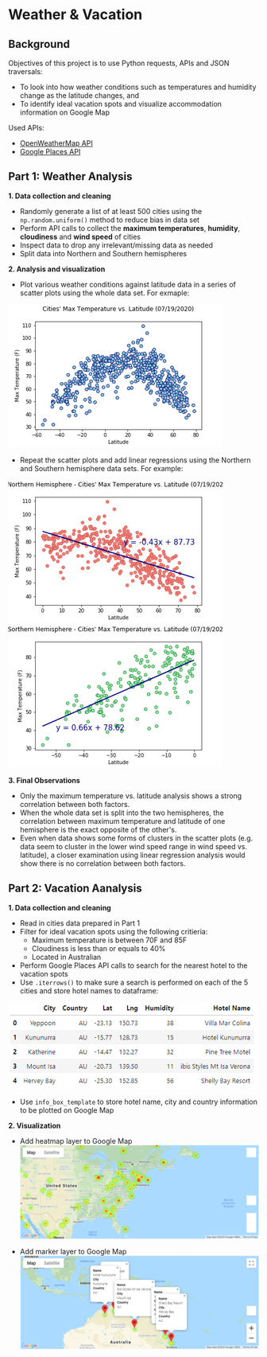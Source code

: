 # Weather & Vacation

## Background

Objectives of this project is to use Python requests, APIs and JSON traversals:    
* To look into how weather conditions such as temperatures and humidity change as the latitude changes, and
* To identify ideal vacation spots and visualize accommodation information on Google Map

Used APIs:
* [OpenWeatherMap API](https://openweathermap.org/api)
* [Google Places API](https://bit.ly/32COEKo) 

## Part 1: Weather Analysis 

**1. Data collection and cleaning**
* Randomly generate a list of at least 500 cities using the `np.random.uniform()` method to reduce bias in data set
* Perform API calls to collect the **maximum temperatures**, **humidity**, **cloudiness** and **wind speed** of cities
* Inspect data to drop any irrelevant/missing data as needed
* Split data into Northern and Southern hemispheres

**2. Analysis and visualization**
* Plot various weather conditions against latitude data in a series of scatter plots using the whole data set. For exmaple:

![MaxTemp vs Latitude in whole data set](WeatherPy/Images/MaxTemp_Lat.png)

* Repeat the scatter plots and add linear regressions using the Northern and Southern hemisphere data sets. For example:

![MaxTemp vs Latitude in N. hemisphere](WeatherPy/Images/MaxTemp_Lat_N.png)
![MaxTemp vs Latitude in S. hemisphere](WeatherPy/Images/MaxTemp_Lat_S.png)

**3. Final Observations**

* Only the maximum temperature vs. latitude analysis shows a strong correlation between both factors. 
* When the whole data set is split into the two hemispheres, the correlation between maximum temperature and latitude of one hemisphere is the exact opposite of the other's.
* Even when data shows some forms of clusters in the scatter plots (e.g. data seem to cluster in the lower wind speed range in wind speed vs. latitude), a closer examination using linear regression analysis would show there is no correlation between both factors.

## Part 2: Vacation Aanalysis

**1. Data collection and cleaning**
* Read in cities data prepared in Part 1
* Filter for ideal vacation spots using the following critieria:
    * Maximum temperature is between 70F and 85F
    * Cloudiness is less than or equals to 40%
    * Located in Australian
* Perform Google Places API calls to search for the nearest hotel to the vacation spots
* Use `.iterrows()` to make sure a search is performed on each of the 5 cities and store hotel names to dataframe:

![Hotels in ideal cities](VacationPy/Images/Ideal_cities_hotels.png)

* Use `info_box_template` to store hotel name, city and country information to be plotted on Google Map

**2. Visualization**
* Add heatmap layer to Google Map
![Humidity map](VacationPy/Images/Humidity_heatmap.png)

* Add marker layer to Google Map
![Hotels map](VacationPy/Images/Hotels_ideal_cities.png)
